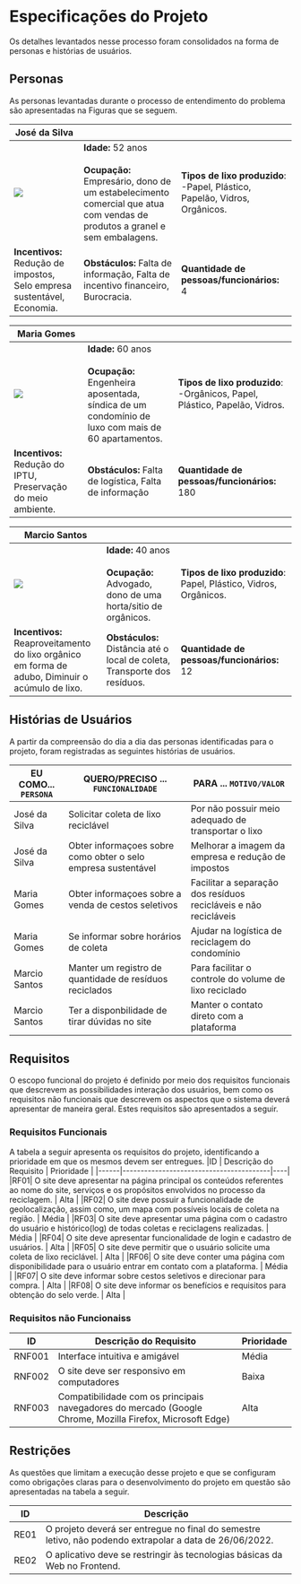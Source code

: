 # Especificações do Projeto

Os detalhes levantados nesse processo foram consolidados na forma de personas e histórias de usuários.

## Personas

As personas levantadas durante o processo de entendimento do problema são apresentadas na Figuras que se seguem.

| José da Silva      |                                    |                |
|--------------------|------------------------------------|----------------------------------------|
|**![](https://lh5.googleusercontent.com/jE99iyrjsZ-JBLc-I0Y6SsSMUpQLZOVBKNH_xYB9hMGyq2ziqSA_CLZWjW8yiE1RnRTQG5Pkgey40DDEIP8jhEnG4LIGzanrzpQc0oPiUT6bIk-TmCr0pfRT5xhyLxB_3QW0E5uo)**|**Idade:** 52 anos <br><br> **Ocupação:** Empresário, dono de um estabelecimento comercial que atua com vendas de produtos a granel e sem embalagens. |**Tipos de lixo produzido**: -Papel, Plástico, Papelão, Vidros, Orgânicos.|
|**Incentivos:**  Redução de impostos, Selo empresa sustentável, Economia.  |**Obstáculos:** Falta de informação, Falta de incentivo financeiro, Burocracia. |**Quantidade de pessoas/funcionários:** 4| 

| Maria Gomes        |                                    |                |
|--------------------|------------------------------------|----------------------------------------|
|**![](https://lh3.googleusercontent.com/idjh1Chmfl_jsmulAoX71OtV62ODlA8rFCrGPVOEyAKscfy6cmcTHJlFrtn8QS__9VMGhg3dUl1rALB07IjCA-8xEXVWER6fm7msYW-h0WPt_ItF4NgmWGylC2KNu0_mqdGIe2L3)**|**Idade:** 60 anos <br><br>  **Ocupação:** Engenheira aposentada, síndica de um condomínio de luxo com mais de 60 apartamentos. |**Tipos de lixo produzido**: -Orgânicos, Papel, Plástico, Papelão, Vidros.|
|**Incentivos:**  Redução do IPTU, Preservação do meio ambiente.  |**Obstáculos:** Falta de logística, Falta de informação |**Quantidade de pessoas/funcionários:** 180| 

| Marcio Santos      |                                    |                |
|--------------------|------------------------------------|----------------------------------------|
|**![](https://lh4.googleusercontent.com/jKePMYEcD6TGWaidQKK1_hue52hklkWGgyVpxGJe-mtcqk6tJjxQADQVXwMiJVhi_r9tmF186sVoA-htxE35xX0DcXgdkrNLhd7_zF8rDuyLddDheMEwrds8dehQjmg000Yp9GmE)**|**Idade:** 40 anos <br><br>  **Ocupação:** Advogado, dono de uma horta/sitio de orgânicos. |**Tipos de lixo produzido**:  Papel, Plástico, Vidros, Orgânicos.|
|**Incentivos:** <br> Reaproveitamento do lixo orgânico <br> em forma de adubo, Diminuir o acúmulo de lixo. |**Obstáculos:** Distância até o local de coleta, Transporte dos resíduos. |**Quantidade de pessoas/funcionários:** 12| 


## Histórias de Usuários


A partir da compreensão do dia a dia das personas identificadas para o projeto, foram registradas as seguintes histórias de usuários.

|EU COMO... `PERSONA`| QUERO/PRECISO ... `FUNCIONALIDADE`                            | PARA ... `MOTIVO/VALOR`                                           |
|--------------------|---------------------------------------------------------------|----------------------------------------------------------------   |
| José da Silva       | Solicitar coleta de lixo reciclável                           | Por não possuir meio adequado de transportar o lixo              |
| José da Silva       | Obter informaçoes sobre como obter o selo empresa sustentável | Melhorar a imagem da empresa e redução de impostos               |
| Maria Gomes         | Obter informaçoes sobre a venda de cestos seletivos           | Facilitar a separação dos resíduos recicláveis e não recicláveis |
| Maria Gomes         | Se informar sobre horários de coleta                          | Ajudar na logística de reciclagem do condomínio                  |
| Marcio Santos       | Manter um registro de quantidade de resíduos reciclados       | Para facilitar o controle do volume de lixo reciclado            |
| Marcio Santos       | Ter a disponbilidade de tirar dúvidas no site                 | Manter o contato direto com a plataforma



## Requisitos


O escopo funcional do projeto é definido por meio dos requisitos funcionais que descrevem as possibilidades interação dos usuários, bem como os requisitos não funcionais que descrevem os aspectos que o sistema deverá apresentar de maneira geral. Estes requisitos são apresentados a seguir.


### Requisitos Funcionais


A tabela a seguir apresenta os requisitos do projeto, identificando a prioridade em que os mesmos devem ser entregues.
|ID    | Descrição do Requisito  | Prioridade |
|------|-----------------------------------------|----|
|RF01| O site deve apresentar na página principal os conteúdos referentes ao nome do site, serviços e os propósitos envolvidos no processo da reciclagem. | Alta |
|RF02| O site deve possuir a funcionalidade de geolocalização, assim como, um mapa com possíveis locais de coleta na região. | Média |
|RF03| O site deve apresentar uma página com o cadastro do usuário e histórico(log) de todas coletas e reciclagens realizadas. | Média |
|RF04| O site deve apresentar funcionalidade de login e cadastro de usuários. | Alta |
|RF05| O site deve permitir que o usuário solicite uma coleta de lixo reciclável. | Alta |
|RF06| O site deve conter uma página com disponibilidade para o usuário entrar em contato com a plataforma. | Média |
|RF07| O site deve informar sobre cestos seletivos e direcionar para compra. | Alta |
|RF08| O site deve informar os benefícios e requisitos para obtenção do selo verde. | Alta |   


### Requisitos não Funcionaiss


|ID     | Descrição do Requisito  |Prioridade |
|-------|-------------------------|----|
|RNF001| Interface intuitiva e amigável | Média | 
|RNF002| O site deve ser responsivo em computadores |  Baixa | 
|RNF003| Compatibilidade com os principais navegadores do mercado (Google Chrome, Mozilla Firefox, Microsoft Edge) | Alta |



## Restrições

As questões que limitam a execução desse projeto e que se configuram como obrigações claras para o desenvolvimento do projeto em questão são apresentadas na tabela a seguir.

|**ID**| **Descrição**                                           |
|--|-------------------------------------------------------|
|RE01| O projeto deverá ser entregue no final do semestre letivo, não podendo extrapolar a data de 26/06/2022.|
|RE02| O aplicativo deve se restringir às tecnologias básicas da Web no Frontend.|
